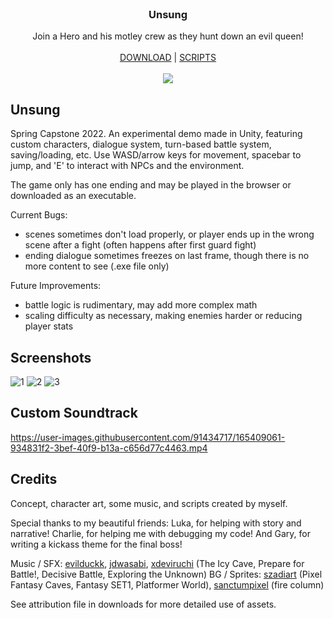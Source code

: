 <br/>
<p align="center">
  <h3 align="center">Unsung</h3>

  <p align="center">
    Join a Hero and his motley crew as they hunt down an evil queen!
    <br/>
    <br/>
    <a href="https://mlkywy.itch.io/unsung">DOWNLOAD</a> 
    |
    <a href="https://github.com/alshei/Unsung/tree/main/Assets/Scripts">SCRIPTS</a>
    <br/>
    <br/>
    <img src="https://user-images.githubusercontent.com/91434717/164950052-d85fa252-fce1-45a5-b68d-3a5440591c3d.png">
  </p>
</p>

## Unsung

Spring Capstone 2022. An experimental demo made in Unity, featuring custom characters, dialogue system, turn-based battle system, saving/loading, etc. Use WASD/arrow keys for movement, spacebar to jump, and 'E' to interact with NPCs and the environment.

The game only has one ending and may be played in the browser or downloaded as an executable.

Current Bugs:

* scenes sometimes don't load properly, or player ends up in the wrong scene after a fight (often happens after first guard fight)
* ending dialogue sometimes freezes on last frame, though there is no more content to see (.exe file only)

Future Improvements:

* battle logic is rudimentary, may add more complex math
* scaling difficulty as necessary, making enemies harder or reducing player stats

## Screenshots
![1](https://user-images.githubusercontent.com/91434717/164950126-638da02e-31f8-4499-94dc-790d78906bff.png)
![2](https://user-images.githubusercontent.com/91434717/164950128-17d4bfa3-864d-414e-ae62-dc86ed5c8027.png)
![3](https://user-images.githubusercontent.com/91434717/165167292-48f12b55-79b0-4d18-834c-a3770fec0abb.png)

## Custom Soundtrack

https://user-images.githubusercontent.com/91434717/165409061-934831f2-3bef-40f9-b13a-c656d77c4463.mp4

## Credits

Concept, character art, some music, and scripts created by myself.

Special thanks to my beautiful friends:
Luka, for helping with story and narrative! Charlie, for helping me with debugging my code! And Gary, for writing a kickass theme for the final boss!

Music / SFX: [evilduckk](https://evilduckk.itch.io/hel-circle-sfx-and-music), [jdwasabi](https://jdwasabi.itch.io/8-bit-16-bit-sound-effects-pack), [xdeviruchi](https://xdeviruchi.itch.io/8-bit-fantasy-adventure-music-pack) (The Icy Cave, Prepare for Battle!, Decisive Battle, Exploring the Unknown)
BG / Sprites: [szadiart](https://szadiart.itch.io/) (Pixel Fantasy Caves, Fantasy SET1, Platformer World), [sanctumpixel](https://sanctumpixel.itch.io/fire-column-pixel-art-effect) (fire column)

See attribution file in downloads for more detailed use of assets.

